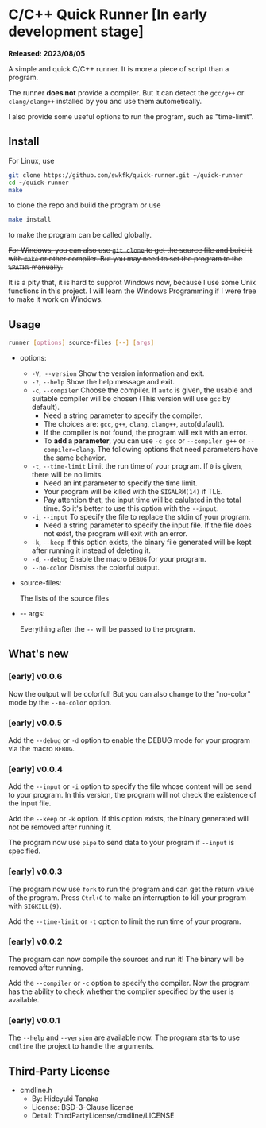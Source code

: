 # C/C++ Quick Runner [In early development stage]

**Released: 2023/08/05**

A simple and quick C/C++ runner. It is more a piece of script than a program.

The runner **does not** provide a compiler. But it can detect the `gcc/g++` or `clang/clang++` installed by you and use them autometically.

I also provide some useful options to run the program, such as "time-limit".

## Install

For Linux, use

``` bash
git clone https://github.com/swkfk/quick-runner.git ~/quick-runner
cd ~/quick-runner
make
```

to clone the repo and build the program or use

``` bash
make install
```

to make the program can be called globally.

~~For Windows, you can also use `git clone` to get the source file and build it with `make` or other compiler. But you may need to set the program to the `%PATH%` manually.~~

It is a pity that, it is hard to supprot Windows now, because I use some Unix functions in this project. I will learn the Windows Programming if I were free to make it work on Windows.

## Usage

``` bash
runner [options] source-files [--] [args]
```

- options:

  - `-V`,` --version`    Show the version information and exit.
  - `-?`, `--help`       Show the help message and exit.
  - `-c`, `--compiler`   Choose the compiler. If `auto` is given, the usable and suitable compiler will be chosen (This version will use `gcc` by default).
    - Need a string parameter to specify the compiler.
    - The choices are: `gcc`, `g++`, `clang`, `clang++`, `auto`(dufault).
    - If the compiler is not found, the program will exit with an error.
    - To **add a parameter**, you can use `-c gcc` or `--compiler g++` or `--compiler=clang`. The following options that need parameters have the same behavior.
  - `-t`, `--time-limit`    Limit the run time of your program. If `0` is given, there will be no limits.
    - Need an int parameter to specify the time limit.
    - Your program will be killed with the `SIGALRM(14)` if TLE.
    - Pay attention that, the input time will be calulated in the total time. So it's better to use this option with the `--input`.
  - `-i`, `--input`         To specify the file to replace the stdin of your program.
    - Need a string parameter to specify the input file. If the file does not exist, the program will exit with an error.
  - `-k`, `--keep`          If this option exists, the binary file generated will be kept after running it instead of deleting it.
  - `-d`, `--debug`         Enable the macro `DEBUG` for your program.
  - `--no-color`            Dismiss the colorful output.
- source-files:

  The lists of the source files

- -- args:

  Everything after the `--` will be passed to the program.

## What's new

### [early] v0.0.6

Now the output will be colorful! But you can also change to the "no-color" mode by the `--no-color` option.

### [early] v0.0.5

Add the `--debug` or `-d` option to enable the DEBUG mode for your program via the macro `BEBUG`.

### [early] v0.0.4

Add the `--input` or `-i` option to specify the file whose content will be send to your program. In this version, the program will not check the existence of the input file.

Add the `--keep` or `-k` option. If this option exists, the binary generated will not be removed after running it.

The program now use `pipe` to send data to your program if `--input` is specified.

### [early] v0.0.3

The program now use `fork` to run the program and can get the return value of the program. Press `Ctrl+C` to make an interruption to kill your program with `SIGKILL(9)`.

Add the `--time-limit` or `-t` option to limit the run time of your program.

### [early] v0.0.2

The program can now compile the sources and run it! The binary will be removed after running.

Add the `--compiler` or `-c` option to specify the compiler. Now the program has the ability to check whether the compiler specified by the user is available.

### [early] v0.0.1

The `--help` and `--version` are available now. The program starts to use `cmdline` the project to handle the arguments.

## Third-Party License

- cmdline.h
  - By: Hideyuki Tanaka
  - License: BSD-3-Clause license
  - Detail: ThirdPartyLicense/cmdline/LICENSE
